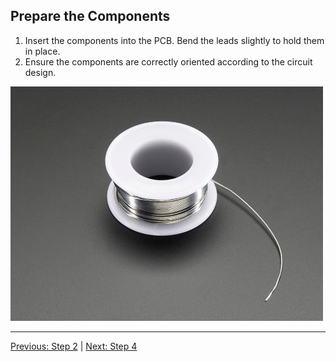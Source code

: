 ## Prepare the Components

1. Insert the components into the PCB. Bend the leads slightly to hold them in place.
2. Ensure the components are correctly oriented according to the circuit design.

<img src="lead.jpg" alt="Image description" width="500"/>

---
[Previous: Step 2](step2.md) | [Next: Step 4](step4.md)

